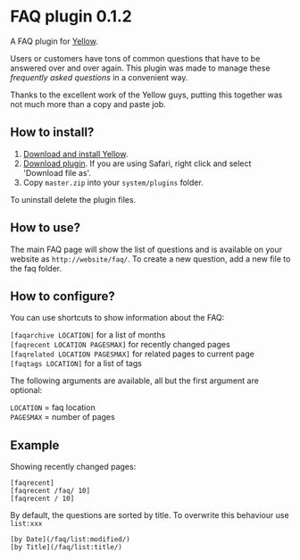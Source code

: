 FAQ plugin 0.1.2
================
A FAQ plugin for [Yellow](https://github.com/datenstrom/yellow/). 

Users or customers have tons of common questions that have to be answered over and over again. This plugin was made to manage these *frequently asked questions* in a convenient way.

Thanks to the excellent work of the Yellow guys, putting this together was not much more than a copy and paste job.

How to install?
---------------
1. [Download and install Yellow](https://github.com/datenstrom/yellow/).
2. [Download plugin](https://github.com/richi/yellow-plugin-faq/archive/master.zip). If you are using Safari, right click and select 'Download file as'.
3. Copy `master.zip` into your `system/plugins` folder.

To uninstall delete the plugin files.

How to use?
-----------
The main FAQ page will show the list of questions and is available on your website as `http://website/faq/`. To create a new question, add a new file to the faq folder.

How to configure?
-----------------
You can use shortcuts to show information about the FAQ:

`[faqarchive LOCATION]` for a list of months  
`[faqrecent LOCATION PAGESMAX]` for recently changed pages  
`[faqrelated LOCATION PAGESMAX]` for related pages to current page  
`[faqtags LOCATION]` for a list of tags  

The following arguments are available, all but the first argument are optional:

`LOCATION` = faq location  
`PAGESMAX` = number of pages

Example
-------
Showing recently changed pages:

    [faqrecent]
    [faqrecent /faq/ 10]
    [faqrecent / 10]

By default, the questions are sorted by title. To overwrite this behaviour use `list:xxx`
    
    [by Date](/faq/list:modified/)
    [by Title](/faq/list:title/)

